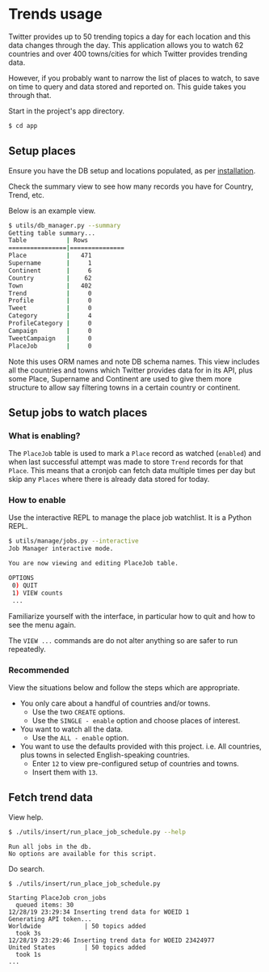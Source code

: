 # Trends usage

Twitter provides up to 50 trending topics a day for each location and this data changes through the day. This application allows you to watch 62 countries and over 400 towns/cities for which Twitter provides trending data.

However, if you probably want to narrow the list of places to watch, to save on time to query and data stored and reported on. This guide takes you through that.


Start in the project's app directory.

```bash
$ cd app
```

## Setup places

Ensure you have the DB setup and locations populated, as per [installation](installation.md).

Check the summary view to see how many records you have for Country, Trend, etc.

Below is an example view.


```bash
$ utils/db_manager.py --summary
Getting table summary...
Table           | Rows
================|===============
Place           |   471
Supername       |     1
Continent       |     6
Country         |    62
Town            |   402
Trend           |     0
Profile         |     0
Tweet           |     0
Category        |     4
ProfileCategory |     0
Campaign        |     0
TweetCampaign   |     0
PlaceJob        |     0
```

Note this uses ORM names and note DB schema names. This view includes all the countries and towns which Twitter provides data for in its API, plus some Place, Supername and Continent are used to give them more structure to allow say filtering towns in a certain country or continent.


## Setup jobs to watch places

### What is enabling?

The `PlaceJob` table is used to mark a `Place` record as watched (`enabled`) and when last successful attempt was made to store `Trend` records for that `Place`. This means that a cronjob can fetch data multiple times per day but skip any `Places` where there is already data stored for today.

### How to enable

Use the interactive REPL to manage the place job watchlist. It is a Python REPL.

```bash
$ utils/manage/jobs.py --interactive
Job Manager interactive mode.

You are now viewing and editing PlaceJob table.

OPTIONS
 0) QUIT
 1) VIEW counts
 ...
```


Familiarize yourself with the interface, in particular how to quit and how to see the menu again.

The `VIEW ...` commands are do not alter anything so are safer to run repeatedly.

### Recommended

View the situations below and follow the steps which are appropriate.

- You only care about a handful of countries and/or towns.
    - Use the two `CREATE` options.
    - Use the `SINGLE - enable` option and choose places of interest.
- You want to watch all the data.
    - Use the `ALL - enable` option.
- You want to use the defaults provided with this project. i.e. All countries, plus towns in selected English-speaking countries.
    - Enter `12` to view pre-configured setup of countries and towns.
    - Insert them with `13`.


## Fetch trend data

View help.

```bash
$ ./utils/insert/run_place_job_schedule.py --help
```
```
Run all jobs in the db.
No options are available for this script.
```

Do search.

```bash
$ ./utils/insert/run_place_job_schedule.py
```
```
Starting PlaceJob cron_jobs
  queued items: 30
12/28/19 23:29:34 Inserting trend data for WOEID 1
Generating API token...
Worldwide            | 50 topics added
  took 3s
12/28/19 23:29:46 Inserting trend data for WOEID 23424977
United States        | 50 topics added
  took 1s
...
```
